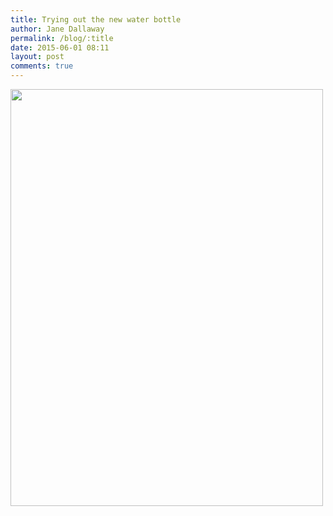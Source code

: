 ```yaml
---
title: Trying out the new water bottle
author: Jane Dallaway
permalink: /blog/:title
date: 2015-06-01 08:11
layout: post
comments: true
---
```


<div><a href="http://static.skitters.dallaway.com/Ntp_FullSizeRender.jpg"><img src="http://static.skitters.dallaway.com/Ntp_thumb_FullSizeRender.jpg" width="500" height="667"/></a></div>



  




      

